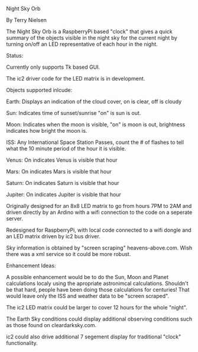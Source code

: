 Night Sky Orb

By Terry Nielsen

The Night Sky Orb is a RaspberryPi based "clock" that gives a quick summary
of the objects visible in the night sky for the current night by turning 
on/off an LED representative of each hour in the night.

Status:

Currently only supports Tk based GUI. 

The ic2 driver code for the LED matrix is in development.

Objects supported inlcude:

Earth: Displays an indication of the cloud cover, on is clear, off is cloudy

Sun: Indicates time of sunset/sunrise "on" is sun is out.

Moon: Indicates when the moon is visible, "on" is moon is out, brightness 
    indicates how bright the moon is.

ISS: Any International Space Station Passes, count the # of flashes 
    to tell what the 10 minute period of the hour it is visible.

Venus: On indicates Venus is visible that hour 

Mars: On indicates Mars is visible that hour

Saturn: On indicates Saturn is visible that hour

Jupiter: On indicates Jupiter is visible that hour


Originally designed for an 8x8 LED matrix to go from hours 7PM to 2AM and 
driven directly by an Ardino with a wifi connection to the code on a 
seperate server.

Redesigned for RaspberryPi, with local code connected to a wifi dongle 
and an LED matrix driven by ic2 bus driver.

Sky information is obtained by "screen scraping" heavens-above.com. Wish
there was a xml service so it could be more robust. 


Enhancement Ideas:

A possible enhancement would be to do the Sun, Moon and Planet calculations
localy using the apropriate astronimcal calculations. Shouldn't be that hard,
people have been doing those calculations for centuries! That would leave only 
the ISS and weather data to be "screen scraped".

The ic2 LED matrix could be larger to cover 12 hours for the whole "night".

The Earth Sky conditions could display additional observing conditions such as 
those found on cleardarksky.com.

ic2 could also drive additional 7 segement display for 
traditional "clock" functionality.

